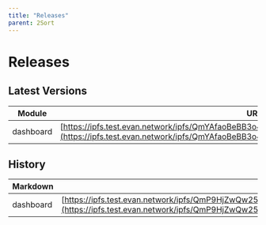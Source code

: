 ```yaml
---
title: "Releases"
parent: 2Sort
---
```

# Releases

## Latest Versions

Module | URL | Version
--- | --- | ---
dashboard | [https://ipfs.test.evan.network/ipfs/QmYAfaoBeBB3o4dRXjZ6kcaBDutjfqr5cjanKQsXVBpTBe/index.html](https://ipfs.test.evan.network/ipfs/QmYAfaoBeBB3o4dRXjZ6kcaBDutjfqr5cjanKQsXVBpTBe/index.html) | 23.03.2018

## History

Markdown | URL | Version
--- | --- | ---
dashboard| [https://ipfs.test.evan.network/ipfs/QmP9HjZwQw25Q6v1ceufaYxFbDsKx5Y6gBa3y8zUaKQD4R/index.html](https://ipfs.test.evan.network/ipfs/QmP9HjZwQw25Q6v1ceufaYxFbDsKx5Y6gBa3y8zUaKQD4R/index.html) | 21.03.2018
